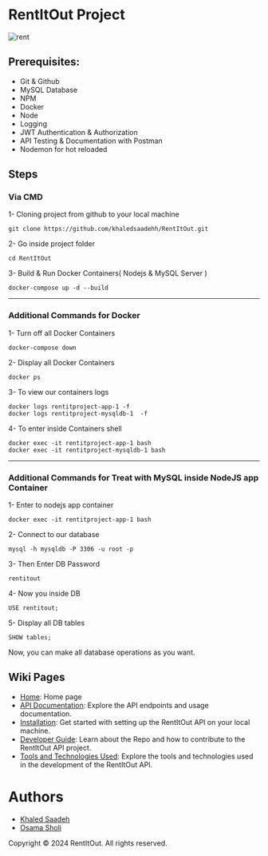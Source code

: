 ﻿# RentItOut Project
![rent](https://github.com/user-attachments/assets/a4cf5aa0-5f4b-4fb0-ac49-c8269d96b5df)

## Prerequisites:
* Git & Github
* MySQL Database
* NPM
* Docker
* Node
* Logging
* JWT Authentication & Authorization
* API Testing & Documentation with Postman
* Nodemon for hot reloaded

## Steps
### Via CMD

1- Cloning project from github to your local machine
```
git clone https://github.com/khaledsaadehh/RentItOut.git
```
2- Go inside project folder
```
cd RentItOut
```

3- Build & Run Docker Containers( Nodejs & MySQL Server )
```
docker-compose up -d --build
```

---

### Additional Commands for Docker

1- Turn off all Docker Containers
```
docker-compose down
```

2- Display all Docker Containers
```
docker ps
```

3- To view our containers logs 
```
docker logs rentitproject-app-1 -f
docker logs rentitproject-mysqldb-1  -f

```

4- To enter inside Containers shell
```
docker exec -it rentitproject-app-1 bash
docker exec -it rentitproject-mysqldb-1 bash

```

---

### Additional Commands for Treat with MySQL inside NodeJS app Container
1- Enter to nodejs app container
```
docker exec -it rentitproject-app-1 bash
```

2- Connect to our database
```
mysql -h mysqldb -P 3306 -u root -p
```

3- Then Enter DB Password
```
rentitout
```

4- Now you inside DB 
```
USE rentitout;
```

5- Display all DB tables
```
SHOW tables;
```

Now, you can make all database operations as you want.



## Wiki Pages
- [Home](https://github.com/khaledsaadehh/RentItOut/wiki): Home page
- [API Documentation](https://github.com/khaledsaadehh/RentItOut/wiki/API-Documentation): Explore the API endpoints and usage documentation.
- [Installation](https://github.com/khaledsaadehh/RentItOut/wiki/Installation-Guide): Get started with setting up the RentItOut API on your local machine.
- [Developer Guide](https://github.com/khaledsaadehh/RentItOut/wiki/Developer-Guide): Learn about the Repo and how to contribute to the RentItOut API project.
- [Tools and Technologies Used](https://github.com/khaledsaadehh/RentItOut/wiki/Tools-and-Technologies): Explore the tools and technologies used in the development of the RentItOut API.


# Authors

- [Khaled Saadeh](https://github.com/khaledsaadehh)
- [Osama Sholi](https://github.com/osamasholi)


Copyright © 2024 RentItOut. All rights reserved.
